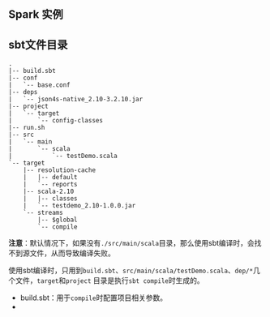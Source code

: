 ## Spark 实例

## sbt文件目录

    .
    |-- build.sbt
    |-- conf
    |   `-- base.conf
    |-- deps
    |   `-- json4s-native_2.10-3.2.10.jar
    |-- project
    |   `-- target
    |       `-- config-classes
    |-- run.sh
    |-- src
    |   `-- main
    |       `-- scala
    |           `-- testDemo.scala 
    `-- target
        |-- resolution-cache
        |   |-- default
        |   `-- reports
        |-- scala-2.10
        |   |-- classes
        |   `-- testdemo_2.10-1.0.0.jar
        `-- streams
            |-- $global
            `-- compile

**注意**：默认情况下，如果没有`./src/main/scala`目录，那么使用sbt编译时，会找不到源文件，从而导致编译失败。

使用sbt编译时，只用到`build.sbt`、`src/main/scala/testDemo.scala`、`dep/*`几个文件，`target`和`project` 目录是执行`sbt compile`时生成的。

* build.sbt：用于`compile`时配置项目相关参数。
* 

